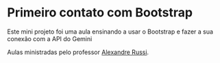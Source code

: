 # Primeiro contato com Bootstrap

Este mini projeto foi uma aula ensinando a usar o Bootstrap e fazer a sua conexão com a API do Gemini

Aulas ministradas pelo professor [Alexandre Russi](https://www.linkedin.com/in/alexandrerussi/).


